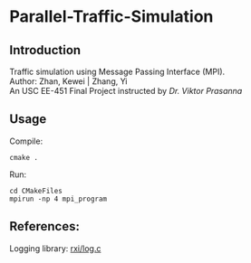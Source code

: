 # Parallel-Traffic-Simulation

## Introduction
Traffic simulation using Message Passing Interface (MPI).   
Author: Zhan, Kewei | Zhang, Yi   
An USC EE-451 Final Project instructed by <i>Dr. Viktor Prasanna</i>
## Usage
Compile: 
```SHELL
cmake . 
```
Run:
```SHELL
cd CMakeFiles
mpirun -np 4 mpi_program
```

## References:
Logging library: [rxi/log.c](https://github.com/rxi/log.c)